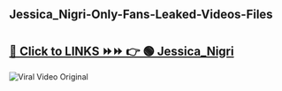 
 ## Jessica_Nigri-Only-Fans-Leaked-Videos-Files

# <h2><a href="https://mediaupload.pro?Jessica_Nigri">🔗 Click to LINKS ⏩⏩ 👉 🟢 Jessica_Nigri </a></h2>

<a href="https://mediaupload.pro?Jessica_Nigri" rel="nofollow" data-target="animated-image.originalLink"><img src="https://i.ibb.co.com/xMMVF88/686577567.gif" alt="Viral Video Original" style="max-width: 100%; display: inline-block;" data-target="animated-image.originalImage"></a>